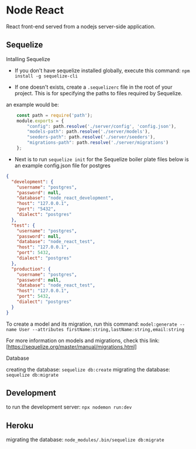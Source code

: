 # Node React

React front-end served from a nodejs server-side application.

## Sequelize

Intalling Sequelize

- If you don't have sequelize installed globally, execute this command:
`npm install -g sequelize-cli`

- If one doesn't exists, create a `.sequelizerc` file in the root of your project. This is for specifying the paths to files required by Sequelize.

an example would be:

```javascript
    const path = require('path');
    module.exports = {
        "config": path.resolve('./server/config', 'config.json'),
        "models-path": path.resolve('./server/models'),
        "seeders-path": path.resolve('./server/seeders'),
        "migrations-path": path.resolve('./server/migrations')
    };
```

- Next is to run `sequelize init` for the Sequelize boiler plate files
below is an example config.json file for postgres

```json
{
  "development": {
    "username": "postgres",
    "password": null,
    "database": "node_react_development",
    "host": "127.0.0.1",
    "port": "5432",
    "dialect": "postgres"
  },
  "test": {
    "username": "postgres",
    "password": null,
    "database": "node_react_test",
    "host": "127.0.0.1",
    "port": 5432,
    "dialect": "postgres"
  },
  "production": {
    "username": "postgres",
    "password": null,
    "database": "node_react_test",
    "host": "127.0.0.1",
    "port": 5432,
    "dialect": "postgres"
  }
}
```

To create a model and its migration, run this command: `model:generate --name User --attributes firstName:string,lastName:string,email:string`

For more information on models and migrations, check this link: [https://sequelize.org/master/manual/migrations.html]

Database

creating the database: `sequelize db:create`
migrating the database: `sequelize db:migrate`

## Development

to run the development server: `npx nodemon run:dev`

## Heroku

migrating the database: `node_modules/.bin/sequelize db:migrate`